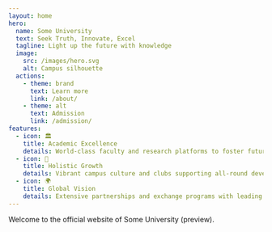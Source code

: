 ```yaml
---
layout: home
hero:
  name: Some University
  text: Seek Truth, Innovate, Excel
  tagline: Light up the future with knowledge
  image:
    src: /images/hero.svg
    alt: Campus silhouette
  actions:
    - theme: brand
      text: Learn more
      link: /about/
    - theme: alt
      text: Admission
      link: /admission/
features:
  - icon: 🏛️
    title: Academic Excellence
    details: World-class faculty and research platforms to foster future-ready talents.
  - icon: 🌱
    title: Holistic Growth
    details: Vibrant campus culture and clubs supporting all-round development.
  - icon: 🌍
    title: Global Vision
    details: Extensive partnerships and exchange programs with leading universities worldwide.
---
```


Welcome to the official website of Some University (preview).


